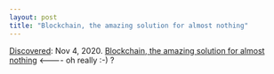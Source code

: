 ```yaml
---
layout: post
title: "Blockchain, the amazing solution for almost nothing"
---
```

[Discovered](http://rolandtanglao.com/2020/07/29/p1-blogthis-checkvist-list-links-to-blog/): Nov 4, 2020. [Blockchain, the amazing solution for almost nothing](https://thecorrespondent.com/655/blockchain-the-amazing-solution-for-almost-nothing/86714927310-8f431cae)  <---- oh really :-) ?

